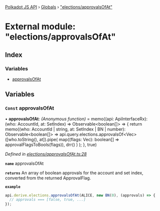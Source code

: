 [Polkadot JS API](../README.md) › [Globals](../globals.md) › ["elections/approvalsOfAt"](_elections_approvalsofat_.md)

# External module: "elections/approvalsOfAt"

## Index

### Variables

* [approvalsOfAt](_elections_approvalsofat_.md#const-approvalsofat)

## Variables

### `Const` approvalsOfAt

• **approvalsOfAt**: *(Anonymous function)* =  memo((api: ApiInterfaceRx): (who: AccountId, at: SetIndex) => Observable<boolean[]> => {
  return memo((who: AccountId | string, at: SetIndex | BN | number): Observable<boolean[]> =>
    api.query.elections.approvalsOf<Vec<ApprovalFlag>>([who.toString(), at]).pipe(
      map((flags: Vec<ApprovalFlag>): boolean[] => approvalFlagsToBools(flags)),
      drr()
    )
  );
}, true)

*Defined in [elections/approvalsOfAt.ts:28](https://github.com/polkadot-js/api/blob/7cc961f789/packages/api-derive/src/elections/approvalsOfAt.ts#L28)*

**`name`** approvalsOfAt

**`returns`** An array of boolean approvals for the account and set index, converted from the returned ApprovalFlag.

**`example`** 
<BR>

```javascript
api.derive.elections.approvalsOfAt(ALICE, new BN(0), (approvals) => {
  // approvals === [false, true, ...]
});
```
